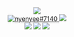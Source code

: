 <div align="center">
	<a href="https://facebook.com/Anmol-Baranwal"><img src="https://img.shields.io/badge/facebook-d5d5d5?style=for-the-badge&logo=facebook&logoColor=0A0209" /></a> 
	<br>
	<a href="https://discordapp.com/users/776749637826117699"><img src="https://img.shields.io/badge/Discord-0A0209?style=for-the-badge&logo=discord&logoColor=d5d5d5" alt="nyenyee#7140" >
	<a href="https://www.tiktok.com/"><img src="https://img.shields.io/badge/tiktok-0A0209?style=for-the-badge&logo=tiktok&logoColor=d5d5d5" /></a>
	<br>
	<a href="https://www.gmail.com/anmolbaranwal"><img src="https://img.shields.io/badge/gmail-d5d5d5?style=for-the-badge&logo=gmail&logoColor=69957B" ></a>
	<a href="https://instagram.com/Anmol-Baranwal"><img src="https://img.shields.io/badge/instagram-d5d5d5?style=for-the-badge&logo=instagram&logoColor=0A0209" /></a>
	<a href="https://youtube.com/itsnemoo"><img src="https://img.shields.io/badge/youtube-d5d5d5?style=for-the-badge&logo=youtube&logoColor=0A0209" ></a>
</div>
